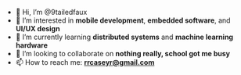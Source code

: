 - 👋 Hi, I’m @9tailedfaux
- 👀 I’m interested in **mobile development**, **embedded software**, and **UI/UX design**
- 🌱 I’m currently learning **distributed systems** and **machine learning hardware**
- 💞️ I’m looking to collaborate on **nothing really, school got me busy**
- 📫 How to reach me: **rrcaseyr@gmail.com**

<!---
9tailedfaux/9tailedfaux is a ✨ special ✨ repository because its `README.md` (this file) appears on your GitHub profile.
You can click the Preview link to take a look at your changes.
--->
